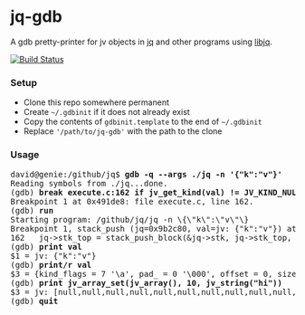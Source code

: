 # jq-gdb
A gdb pretty-printer for jv objects in [jq](https://github.com/stedolan/jq)
and other programs using [libjq](https://github.com/stedolan/jq/wiki/C-API:-libjq).

[![Build Status](https://travis-ci.org/dtolnay/jq-gdb.svg?branch=master)](https://travis-ci.org/dtolnay/jq-gdb)

### Setup
- Clone this repo somewhere permanent
- Create `~/.gdbinit` if it does not already exist
- Copy the contents of `gdbinit.template` to the end of `~/.gdbinit`
- Replace `'/path/to/jq-gdb'` with the path to the clone

### Usage
<pre>
david@genie:/github/jq$ <b>gdb -q --args ./jq -n '{"k":"v"}'</b>
Reading symbols from ./jq...done.
(gdb) <b>break execute.c:162 if jv&#95;get&#95;kind(val) != JV&#95;KIND&#95;NULL</b>
Breakpoint 1 at 0x491de8: file execute.c, line 162.
(gdb) <b>run</b>
Starting program: /github/jq/jq -n \{\"k\":\"v\"\}
Breakpoint 1, stack&#95;push (jq=0x9b2c80, val=jv: {"k":"v"}) at execute.c:162
162	  jq-&gt;stk&#95;top = stack&#95;push&#95;block(&jq-&gt;stk, jq-&gt;stk&#95;top, sizeof(jv));
(gdb) <b>print val</b>
$1 = jv: {"k":"v"}
(gdb) <b>print/r val</b>
$3 = {kind&#95;flags = 7 '\a', pad&#95; = 0 '\000', offset = 0, size = 8, u = {ptr = 0x9b4a90, number = 5.0281890807548674e-317}}
(gdb) <b>print jv&#95;array&#95;set(jv&#95;array(), 10, jv&#95;string("hi"))</b>
$3 = jv: [null,null,null,null,null,null,null,null,null,null,"hi"]
(gdb) <b>quit</b>
</pre>
